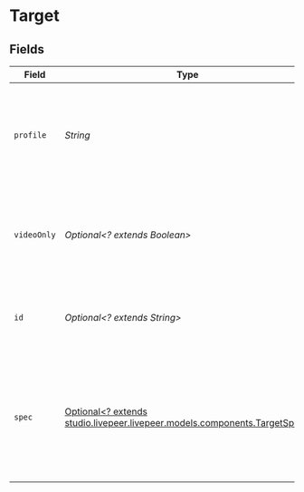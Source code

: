 # Target


## Fields

| Field                                                                                                              | Type                                                                                                               | Required                                                                                                           | Description                                                                                                        | Example                                                                                                            |
| ------------------------------------------------------------------------------------------------------------------ | ------------------------------------------------------------------------------------------------------------------ | ------------------------------------------------------------------------------------------------------------------ | ------------------------------------------------------------------------------------------------------------------ | ------------------------------------------------------------------------------------------------------------------ |
| `profile`                                                                                                          | *String*                                                                                                           | :heavy_check_mark:                                                                                                 | Name of transcoding profile that should be sent. Use<br/>"source" for pushing source stream data<br/>              | 720p0                                                                                                              |
| `videoOnly`                                                                                                        | *Optional<? extends Boolean>*                                                                                      | :heavy_minus_sign:                                                                                                 | If true, the stream audio will be muted and only silent<br/>video will be pushed to the target.<br/>               | false                                                                                                              |
| `id`                                                                                                               | *Optional<? extends String>*                                                                                       | :heavy_minus_sign:                                                                                                 | ID of multistream target object where to push this stream                                                          | PUSH123                                                                                                            |
| `spec`                                                                                                             | [Optional<? extends studio.livepeer.livepeer.models.components.TargetSpec>](../../models/components/TargetSpec.md) | :heavy_minus_sign:                                                                                                 | Inline multistream target object. Will automatically<br/>create the target resource to be used by the created<br/>stream.<br/> |                                                                                                                    |